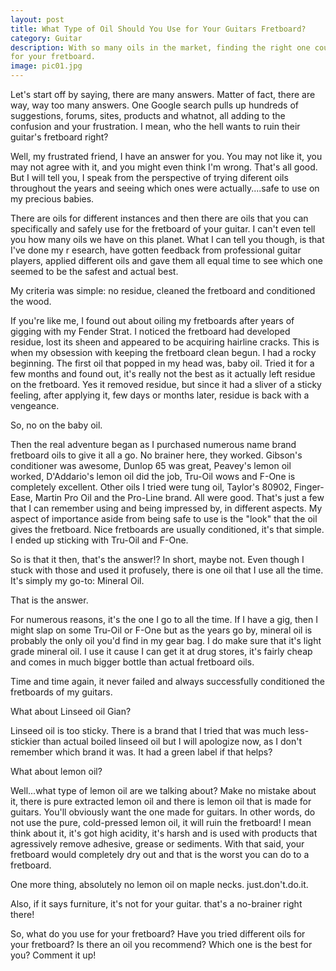 ```yaml
---
layout: post
title: What Type of Oil Should You Use for Your Guitars Fretboard?
category: Guitar
description: With so many oils in the market, finding the right one could get complicated. Here's my take on which one you should you use 
for your fretboard.
image: pic01.jpg
---
```

Let's start off by saying, there are many answers. Matter of fact, there are way, way too many answers. One Google search pulls
up hundreds of suggestions, forums, sites, products and whatnot, all adding to the confusion and your frustration. I mean, who 
the hell wants to ruin their guitar's fretboard right?

Well, my frustrated friend, I have an answer for you. You may not like it, you may not agree with it, and you might even think 
I'm wrong. That's all good. But I will tell you, I speak from the perspective of trying diferent oils throughout the years and 
seeing which ones were actually....safe to use on my precious babies.

There are oils for different instances and then there are oils that you can specifically and safely use for the fretboard of 
your guitar. I can't even tell you how many oils we have on this planet. What I can tell you though, is that I've done my r
esearch, have gotten feedback from professional guitar players, applied different oils and gave them all equal time to see 
which one seemed to be the safest and actual best.

My criteria was simple: no residue, cleaned the fretboard and conditioned the wood.

If you're like me, I found out about oiling my fretboards after years of gigging with my Fender Strat. I noticed the fretboard 
had developed residue, lost its sheen and appeared to be acquiring hairline cracks. This is when my obsession with keeping the 
fretboard clean begun. I had a rocky beginning. The first oil that popped in my head was, baby oil. Tried it for a few months 
and found out, it's really not the best as it actually left residue on the fretboard. Yes it removed residue, but since it had 
a sliver of a sticky feeling, after applying it, few days or months later, residue is back with a vengeance.

So, no on the baby oil.

Then the real adventure began as I purchased numerous name brand fretboard oils to give it all a go. No brainer here, they 
worked. Gibson's conditioner was awesome, Dunlop 65 was great, Peavey's lemon oil worked, D'Addario's lemon oil did the job, 
Tru-Oil wows and F-One is completely excellent. Other oils I tried were tung oil, Taylor's 80902, Finger-Ease, Martin Pro Oil 
and the Pro-Line brand. All were good. That's just a few that I can remember using and being impressed by, in different 
aspects. My aspect of importance aside from being safe to use is the "look" that the oil gives the fretboard. Nice fretboards
are usually conditioned, it's that simple. I ended up sticking with Tru-Oil and F-One.

So is that it then, that's the answer!? In short, maybe not. Even though I stuck with those and used it profusely, there is 
one oil that I use all the time. It's simply my go-to: Mineral Oil.

That is the answer.

For numerous reasons, it's the one I go to all the time. If I have a gig, then I might slap on some Tru-Oil or F-One but as 
the years go by, mineral oil is probably the only oil you'd find in my gear bag. I do make sure that it's light grade mineral
oil. I use it cause I can get it at drug stores, it's fairly cheap and comes in much bigger bottle than actual fretboard oils.

Time and time again, it never failed and always successfully conditioned the fretboards of my guitars.

What about Linseed oil Gian?

Linseed oil is too sticky. There is a brand that I tried that was much less-stickier than actual boiled linseed oil but I 
will apologize now, as I don't remember which brand it was. It had a green label if that helps?

What about lemon oil?

Well...what type of lemon oil are we talking about? Make no mistake about it, there is pure extracted lemon oil and there is 
lemon oil that is made for guitars. You'll obviously want the one made for guitars. In other words, do not use the pure, 
cold-pressed lemon oil, it will ruin the fretboard! I mean think about it, it's got high acidity, it's harsh and is used with
products that agressively remove adhesive, grease or sediments. With that said, your fretboard would completely dry out and 
that is the worst you can do to a fretboard. 

One more thing, absolutely no lemon oil on maple necks. just.don't.do.it.

Also, if it says furniture, it's not for your guitar. that's a no-brainer right there!

So, what do you use for your fretboard? Have you tried different oils for your fretboard? Is there an oil you recommend? 
Which one is the best for you? Comment it up!

<script>(function(d,s,id){var js,fjs=d.getElementsByTagName(s)[0];if(d.getElementById(id))return;js=d.createElement(s);js.id=id;js.src='https://embed.playbuzz.com/sdk.js';fjs.parentNode.insertBefore(js,fjs);}(document,'script','playbuzz-sdk'));</script>
